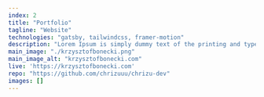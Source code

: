 ```yaml
---
index: 2
title: "Portfolio"
tagline: "Website"
technologies: "gatsby, tailwindcss, framer-motion"
description: "Lorem Ipsum is simply dummy text of the printing and typesetting industry. Lorem Ipsum has been the industry's standard dummy text ever since the 1500s, when an unknown printer took a galley of type and scrambled it to make a type specimen book. It has survived not only five centuries, but also the leap into e"
main_image: "./krzysztofbonecki.png"
main_image_alt: "krzysztofbonecki.com"
live: 'https://krzysztofbonecki.com'
repo: "https://github.com/chrizuuu/chrizu-dev"
images: []
---
```


